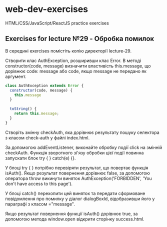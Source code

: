 # web-dev-exercises

HTML/CSS/JavaScript/ReactJS practice exercises

## Exercises for lecture №29 - Обробка помилок

В середині exercises помістіть копію директорії lecture-29. 

Створити клас AuthException, розширивши клас Error.
В методі constructor(code, message) визначити властивість this.message, що дорівнює code: message або code, якщо message не передано як аргумент.

```js
class AuthException extends Error {
  constructor(code, message) {
    this.message 
  }
  
  toString() {
    return this.message;
  }
}
```

Створіть змінну checkAuth, яка дорівнює результату пошуку селектора з класом check-auth у файлі index.html.

За допомогою addEventListener, виконайте обробку події click на змінній checkAuth. Функція зворотного зі'язу обробки цієї події повинна запускати блок try { } catch(e) {}. 

У блоці try { } потрібно перевіряти результат, що повертає функція isAuth(). Якщо результат повернення дорівнює false, за допомогою оператора throw викинути виняток AuthException('FORBIDDEN', 'You don\'t have access to this page'). 

У блоці catch() перехопити цей виняток та передати сформоване повідомлення про помилку у діалог dialogBoxId, відобразивши його у параграфі з класом ="message".

Якщо результат повернення функції isAuth() дорівнює true, за допомогою метода window.open відкрити сторінку success.html.

